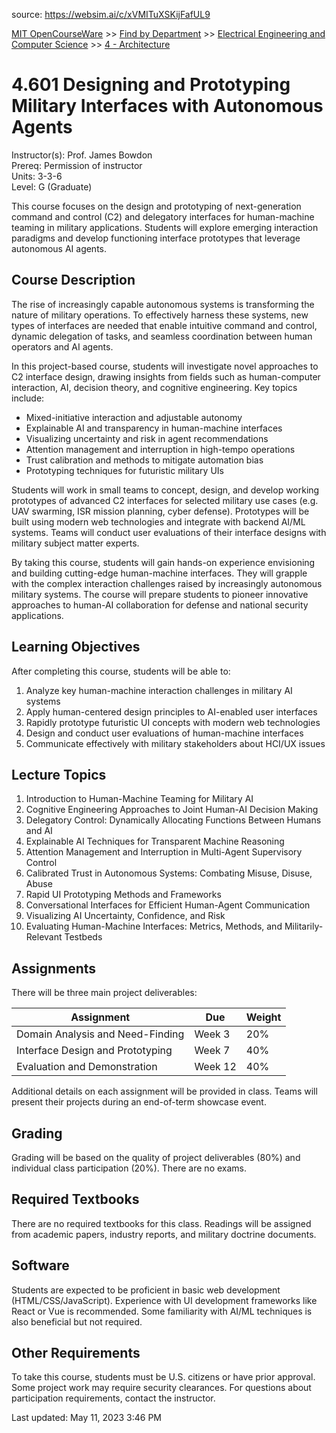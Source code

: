 source: https://websim.ai/c/xVMITuXSKijFafUL9

[MIT OpenCourseWare](https://dplmi.mit.edu/) >> [Find by Department](https://dplmi.mit.edu/find-by-department) >> [Electrical Engineering and Computer Science](https://dplmi.mit.edu/course-lists/electrical-engineering-and-computer-science) >> [4 - Architecture](https://dplmi.mit.edu/course/4)

# 4.601 Designing and Prototyping Military Interfaces with Autonomous Agents

Instructor(s): Prof. James Bowdon  
Prereq: Permission of instructor  
Units: 3-3-6  
Level: G (Graduate)

This course focuses on the design and prototyping of next-generation command and control (C2) and delegatory interfaces for human-machine teaming in military applications. Students will explore emerging interaction paradigms and develop functioning interface prototypes that leverage autonomous AI agents.

## Course Description

The rise of increasingly capable autonomous systems is transforming the nature of military operations. To effectively harness these systems, new types of interfaces are needed that enable intuitive command and control, dynamic delegation of tasks, and seamless coordination between human operators and AI agents.

In this project-based course, students will investigate novel approaches to C2 interface design, drawing insights from fields such as human-computer interaction, AI, decision theory, and cognitive engineering. Key topics include:

- Mixed-initiative interaction and adjustable autonomy
- Explainable AI and transparency in human-machine interfaces
- Visualizing uncertainty and risk in agent recommendations
- Attention management and interruption in high-tempo operations
- Trust calibration and methods to mitigate automation bias
- Prototyping techniques for futuristic military UIs

Students will work in small teams to concept, design, and develop working prototypes of advanced C2 interfaces for selected military use cases (e.g. UAV swarming, ISR mission planning, cyber defense). Prototypes will be built using modern web technologies and integrate with backend AI/ML systems. Teams will conduct user evaluations of their interface designs with military subject matter experts.

By taking this course, students will gain hands-on experience envisioning and building cutting-edge human-machine interfaces. They will grapple with the complex interaction challenges raised by increasingly autonomous military systems. The course will prepare students to pioneer innovative approaches to human-AI collaboration for defense and national security applications.

## Learning Objectives

After completing this course, students will be able to:

1. Analyze key human-machine interaction challenges in military AI systems
2. Apply human-centered design principles to AI-enabled user interfaces
3. Rapidly prototype futuristic UI concepts with modern web technologies
4. Design and conduct user evaluations of human-machine interfaces
5. Communicate effectively with military stakeholders about HCI/UX issues

## Lecture Topics

1. Introduction to Human-Machine Teaming for Military AI
2. Cognitive Engineering Approaches to Joint Human-AI Decision Making
3. Delegatory Control: Dynamically Allocating Functions Between Humans and AI
4. Explainable AI Techniques for Transparent Machine Reasoning
5. Attention Management and Interruption in Multi-Agent Supervisory Control
6. Calibrated Trust in Autonomous Systems: Combating Misuse, Disuse, Abuse
7. Rapid UI Prototyping Methods and Frameworks
8. Conversational Interfaces for Efficient Human-Agent Communication
9. Visualizing AI Uncertainty, Confidence, and Risk
10. Evaluating Human-Machine Interfaces: Metrics, Methods, and Militarily-Relevant Testbeds

## Assignments

There will be three main project deliverables:

|Assignment|Due|Weight|
|---|---|---|
|Domain Analysis and Need-Finding|Week 3|20%|
|Interface Design and Prototyping|Week 7|40%|
|Evaluation and Demonstration|Week 12|40%|

Additional details on each assignment will be provided in class. Teams will present their projects during an end-of-term showcase event.

## Grading

Grading will be based on the quality of project deliverables (80%) and individual class participation (20%). There are no exams.

## Required Textbooks

There are no required textbooks for this class. Readings will be assigned from academic papers, industry reports, and military doctrine documents.

## Software

Students are expected to be proficient in basic web development (HTML/CSS/JavaScript). Experience with UI development frameworks like React or Vue is recommended. Some familiarity with AI/ML techniques is also beneficial but not required.

## Other Requirements

To take this course, students must be U.S. citizens or have prior approval. Some project work may require security clearances. For questions about participation requirements, contact the instructor.

Last updated: May 11, 2023 3:46 PM